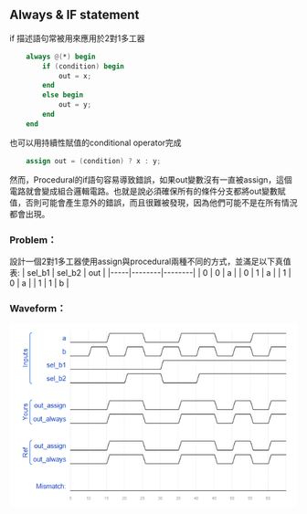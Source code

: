 ## Always & IF statement

if 描述語句常被用來應用於2對1多工器
```verilog
    always @(*) begin
        if (condition) begin
            out = x;
        end
        else begin
            out = y;
        end
    end
```
也可以用持續性賦值的conditional operator完成
```verilog
    assign out = (condition) ? x : y;
```
然而，Procedural的if語句容易導致錯誤，如果out變數沒有一直被assign，這個電路就會變成組合邏輯電路。也就是說必須確保所有的條件分支都將out變數賦值，否則可能會產生意外的錯誤，而且很難被發現，因為他們可能不是在所有情況都會出現。
### Problem：

設計一個2對1多工器使用assign與procedural兩種不同的方式，並滿足以下真值表:
|  sel_b1   | sel_b2  | out |
|-----|--------|--------|
|  0  | 0  | a |
| 0  | 1 | a |
| 1  | 0 | a |
| 1  | 1 | b |



### Waveform：

![waveform](https://github.com/freexd0m0329/HDLBits/blob/main/Ch2_VerilogLanguague/Ch2-4_Procedures/L03_If/waveform.PNG?raw=true)